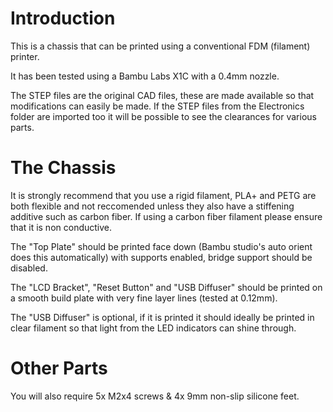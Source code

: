# Introduction

This is a chassis that can be printed using a conventional FDM (filament) printer.

It has been tested using a Bambu Labs X1C with a 0.4mm nozzle.

The STEP files are the original CAD files, these are made available so that modifications can easily be made. If the STEP files from the Electronics folder are imported too it will be possible to see the clearances for various parts.

# The Chassis

It is strongly recommend that you use a rigid filament, PLA+ and PETG are both flexible and not reccomended unless they also have a stiffening additive such as carbon fiber. If using a carbon fiber filament please ensure that it is non conductive.

The "Top Plate" should be printed face down (Bambu studio's auto orient does this automatically) with supports enabled, bridge support should be disabled.

The "LCD Bracket", "Reset Button" and "USB Diffuser" should be printed on a smooth build plate with very fine layer lines (tested at 0.12mm).

The "USB Diffuser" is optional, if it is printed it should ideally be printed in clear filament so that light from the LED indicators can shine through.

# Other Parts

You will also require 5x M2x4 screws & 4x 9mm non-slip silicone feet.
